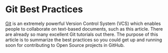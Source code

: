 # Git Best Practices

[Git](https://git-scm.com/) is an extremely powerful Version Control System (VCS) which enables people to collaborate on text-based documents, such as this article. There are already so many excellent Git tutorials out there. The purpose of this article is to summarize the best practices so you could get up and running soon for contributing to Open Source projects in GitHub.
